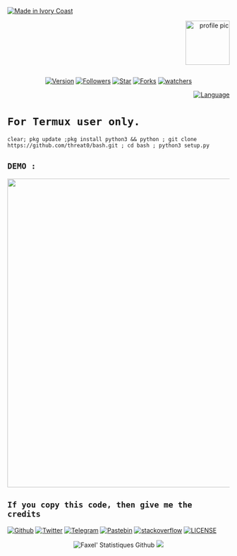 
<p align="left">
<a href="#"><img title="Made in Ivory Coast" src="https://img.shields.io/badge/MADE%20IN-IVORY COAST-green?colorA=%23ff0000&colorB=%23017e40"></a>
</p>

<p align="right">
  <img alt="profile pic" src="https://avatars.githubusercontent.com/u/74604677?v=4" width="100" height="100"/> 
</p>
<p align="center"
<a href="https://github.com/Faxelh/"><img title="Author" src="https://img.shields.io/badge/Auteur-Faxel-red.svg?logo=github" alt=""></a>
</p>
<p align="center">
<a href="#"><img title="Version" src="https://img.shields.io/badge/Version-v2021.1.1-green.svg?"></a>
<a href="https://github.com/Faxelh/followers"><img title="Followers" src="https://img.shields.io/github/followers/Faxelh?color=blue"></a>
<a href="https://github.com/Faxelh/bash/stargazers/"><img title="Star" src="https://img.shields.io/github/stars/Faxelh/Bash??color=red"></a>
<a href="https://github.com/Faxelh/bash/network/members"><img title="Forks" src="https://img.shields.io/github/forks/Faxelh/Bash??color=red"></a>
<a href="https://github.com/Faxelh/bash/watchers"><img title="watchers" src="https://img.shields.io/github/watchers/Faxelh/Bash?label=Watchers&color=blue"></a>
<p align="right">
<a href="#"><img title="Language" src="https://forthebadge.com/images/badges/made-with-python.svg"></a>
</p>

# `For Termux user only.`
```
clear; pkg update ;pkg install python3 && python ; git clone https://github.com/threat0/bash.git ; cd bash ; python3 setup.py
```
## `DEMO : `
<p align="center"> 
  <img src="https://raw.githubusercontent.com/Faxelh/Bash/master/demo/bash.png" width="700" heigh="500"/></br>
</p>

## `If you copy this code, then give me the credits ` 

[![Github](https://img.shields.io/badge/Github-%40Faxelh-cyan?logo=github)](https://github.com/threat0)
[![Twitter](https://img.shields.io/twitter/follow/Faxel.svg?label=Me%20suivre&logo=twitter)](https://twitter.com/faxelhs)
[![Telegram](https://img.shields.io/badge/Telegram-%40Faxel-cyan?logo=telegram)](https://t.me/Faxelh)
[![Pastebin](https://img.shields.io/badge/Pastebin-%40Faxel-purple?logo=pastebin)](https://pastebin.com/u/Faxelh)
[![stackoverflow](https://img.shields.io/badge/stackoverflow-%40Faxel-yellow?logo=stackoverflow)](https://stackoverflow.com/users/13364230/faxel?)
[![LICENSE](https://img.shields.io/badge/license-lightgrey.svg?logo=License-MIT)](https://raw.githubusercontent.com/threat0/insta_down/master/LICENSE)


<p align="center">
<img alt="Faxel' Statistiques Github" src="https://github-readme-stats.vercel.app/api?username=Faxelh&show_icons=true&include_all_commits=true&hide_border=true"/>
<img src="https://github-readme-stats.anuraghazra1.vercel.app/api/top-langs/?username=Faxelh&hide=ruby,perl&hide_border=true"/>
</p> 
